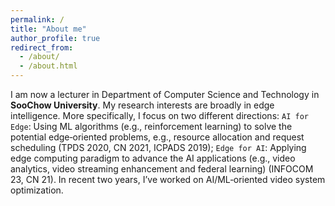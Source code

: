 ```yaml
---
permalink: /
title: "About me"
author_profile: true
redirect_from: 
  - /about/
  - /about.html
---
```


I am now a lecturer in Department of Computer Science and Technology in **SooChow University**. My research interests are broadly in edge intelligence. More specifically, I focus on two different directions:
 `AI for Edge`: Using ML algorithms (e.g., reinforcement learning) to solve the potential edge‑oriented problems, e.g., resource allocation and request scheduling (TPDS 2020, CN 2021, ICPADS 2019);
 `Edge for AI`: Applying edge computing paradigm to advance the AI applications (e.g., video analytics, video streaming enhancement and federal learning) (INFOCOM 23, CN 21).
In recent two years, I’ve worked on AI/ML‑oriented video system optimization.
